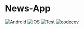 # News-App

![Android](https://github.com/sboh1214/News-App/workflows/Android/badge.svg)
![iOS](https://github.com/sboh1214/News-App/workflows/iOS/badge.svg)
![Test](https://github.com/sboh1214/News-App/workflows/Test/badge.svg)
[![codecov](https://codecov.io/gh/sboh1214/News-App/branch/master/graph/badge.svg?token=YHNS6XFCX4)](https://codecov.io/gh/sboh1214/News-App)